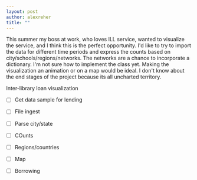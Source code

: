 ```yaml
---
layout: post
author: alexreher
title: ""
---
```


This summer my boss at work, who loves ILL service, wanted to visualize the service, and I think this is the perfect opportunity. I'd like to try to import the data for different time periods and  express the counts based on city/schools/regions/networks. The networks are a chance to incorporate a dictionary. I'm not sure how to implement the class yet. Making the visualization an animation or on a map would be ideal. I don't know about the end stages of the project because its all uncharted territory.

Inter-library loan visualization

- [ ] Get data sample for lending
- [ ] File ingest
- [ ] Parse city/state
- [ ] COunts
- [ ] Regions/countries
- [ ] Map
- [ ] Borrowing 


